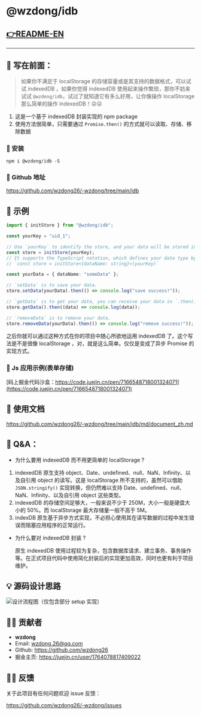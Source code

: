 # @wzdong/idb

## [👉README-EN](https://github.com/wzdong26/-wzdong/tree/main/idb/README.md)

---

## 📙 写在前面：

> 如果你不满足于 localStorage 的存储容量或是其支持的数据格式，可以试试 indexedDB ，如果你觉得 indexedDB 使用起来操作繁琐，那你不妨来试试 `@wzdong/idb`，试过了就知道它有多么好用，让你像操作 localStorage 那么简单的操作 indexedDB！😜😜

1. 这是一个基于 indexedDB 封装实现的 npm package
2. 使用方法很简单，只需要通过 `Promise.then()` 的方式就可以读取、存储、移除数据

### 🔨 安装

```
npm i @wzdong/idb -S
```

### 📙 Github 地址

https://github.com/wzdong26/-wzdong/tree/main/idb

## 🌰 示例

```typescript
import { initStore } from "@wzdong/idb";

const yourKey = "uid_1";

// Use `yourKey` to identify the store, and your data will be stored in a store with `yourKey`.
const store = initStore(yourKey);
// It supports the TypeScript notation, which defines your data type by generics, like the following:
// `const store = initStore<{dataName: string}>(yourKey)`

const yourData = { dataName: "someData" };

// `setData` is to save your data.
store.setData(yourData).then(() => console.log("save success!"));

// `getData` is to get your data, you can receive your data in `.then()`.
store.getData().then((data) => console.log(data));

// `removeData` is to remove your data.
store.removeData(yourData).then(() => console.log("remove success!"));
```

之后你就可以通过这种方式在你的项目中随心所欲地运用 indexedDB 了。这个写法是不是很像 localStorage ，对，就是这么简单。仅仅是变成了异步 Promise 的实现方式。

### 🌰 Js 应用示例(表单存储)

[码上掘金代码沙盒：https://code.juejin.cn/pen/7166548718001324071](https://code.juejin.cn/pen/7166548718001324071)

## 📖 使用文档

https://github.com/wzdong26/-wzdong/tree/main/idb/md/document_zh.md

## 🧐 Q&A：

- 为什么要用 indexedDB 而不用更简单的 localStorage ?

1. indexedDB 原生支持 object、Date、undefined、null、NaN、Infinity、以及自引用 object 的读写。这是 localStorage 所不支持的，虽然可以借助 `JSON.stringify()` 实现转换，但仍然难以支持 Date、undefined、null、NaN、Infinity、以及自引用 object 这些类型。
2. indexedDB 的存储空间足够大，一般来说不少于 250M，大小一般是硬盘大小的 50%。而 localStorage 最大存储量一般不高于 5M。
3. indexDB 原生基于异步方式实现，不必担心使用其在读写数据的过程中发生错误而阻塞应用程序的正常运行。

- 为什么要对 indexedDB 封装 ?

  原生 indexedDB 使用过程较为复杂，包含数据库请求、建立事务、事务操作等。在正式项目代码中使用简化封装后的实现更加高效，同时也更有利于项目维护。

## 💡 源码设计思路

![设计流程图（仅包含部分 setup 实现）](https://github.com/wzdong26/-wzdong/tree/main/idb/md/@wzdong_db.png)

## 🙆‍♂️ 贡献者

- **wzdong**
- Email: wzdong.26@qq.com
- Github: https://github.com/wzdong26
- 掘金主页: https://juejin.cn/user/1764078817409022

## 👨‍🔧 反馈

关于此项目有任何问题欢迎 issue 反馈：

https://github.com/wzdong26/-wzdong/issues
